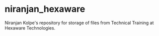 # niranjan_hexaware
Niranjan Kolpe's repository for storage of files from Technical Training at Hexaware Technologies.
